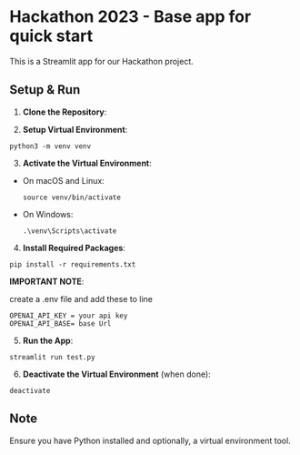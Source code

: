 # Hackathon 2023 - Base app for quick start

This is a Streamlit app for our Hackathon project.

## Setup & Run

1. **Clone the Repository**:

2. **Setup Virtual Environment**:
```
python3 -m venv venv
```


3. **Activate the Virtual Environment**:
- On macOS and Linux:
  ```
  source venv/bin/activate
  ```
- On Windows:
  ```
  .\venv\Scripts\activate
  ```

4. **Install Required Packages**:
```
pip install -r requirements.txt
```


**IMPORTANT NOTE**:

create a .env file and add these to line
```
OPENAI_API_KEY = your api key
OPENAI_API_BASE= base Url
```



5. **Run the App**:
```
streamlit run test.py
```


6. **Deactivate the Virtual Environment** (when done):
```
deactivate
```



## Note
Ensure you have Python installed and optionally, a virtual environment tool.
